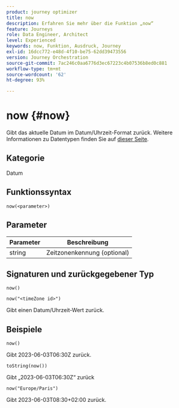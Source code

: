 ```yaml
---
product: journey optimizer
title: now
description: Erfahren Sie mehr über die Funktion „now“
feature: Journeys
role: Data Engineer, Architect
level: Experienced
keywords: now, Funktion, Ausdruck, Journey
exl-id: 16dcc772-e48d-4f10-be75-62dd39473556
version: Journey Orchestration
source-git-commit: 7ac246c0aa6776d3ec67223c4b07536b8ed0c881
workflow-type: tm+mt
source-wordcount: '62'
ht-degree: 93%

---
```


# now {#now}

Gibt das aktuelle Datum im Datum/Uhrzeit-Format zurück. Weitere Informationen zu Datentypen finden Sie auf [dieser Seite](../expression/data-types.md).

## Kategorie

Datum

## Funktionssyntax

`now(<parameter>)`

## Parameter

| Parameter | Beschreibung |
|--- |--- |
| string | Zeitzonenkennung (optional) |

## Signaturen und zurückgegebener Typ

`now()`

`now("<timeZone id>")`

Gibt einen Datum/Uhrzeit-Wert zurück.

## Beispiele

`now()`

Gibt 2023-06-03T06:30Z zurück.

`toString(now())`

Gibt „2023-06-03T06:30Z“ zurück

`now("Europe/Paris")`

Gibt 2023-06-03T08:30+02:00 zurück.
